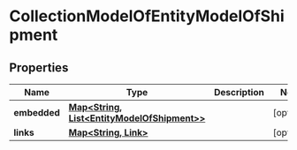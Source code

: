 
# CollectionModelOfEntityModelOfShipment

## Properties
Name | Type | Description | Notes
------------ | ------------- | ------------- | -------------
**embedded** | [**Map&lt;String, List&lt;EntityModelOfShipment&gt;&gt;**](List.md) |  |  [optional]
**links** | [**Map&lt;String, Link&gt;**](Link.md) |  |  [optional]



